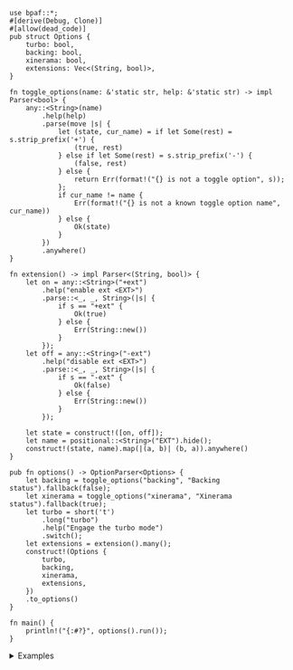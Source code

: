 ```no_run
use bpaf::*;
#[derive(Debug, Clone)]
#[allow(dead_code)]
pub struct Options {
    turbo: bool,
    backing: bool,
    xinerama: bool,
    extensions: Vec<(String, bool)>,
}

fn toggle_options(name: &'static str, help: &'static str) -> impl Parser<bool> {
    any::<String>(name)
        .help(help)
        .parse(move |s| {
            let (state, cur_name) = if let Some(rest) = s.strip_prefix('+') {
                (true, rest)
            } else if let Some(rest) = s.strip_prefix('-') {
                (false, rest)
            } else {
                return Err(format!("{} is not a toggle option", s));
            };
            if cur_name != name {
                Err(format!("{} is not a known toggle option name", cur_name))
            } else {
                Ok(state)
            }
        })
        .anywhere()
}

fn extension() -> impl Parser<(String, bool)> {
    let on = any::<String>("+ext")
        .help("enable ext <EXT>")
        .parse::<_, _, String>(|s| {
            if s == "+ext" {
                Ok(true)
            } else {
                Err(String::new())
            }
        });
    let off = any::<String>("-ext")
        .help("disable ext <EXT>")
        .parse::<_, _, String>(|s| {
            if s == "-ext" {
                Ok(false)
            } else {
                Err(String::new())
            }
        });

    let state = construct!([on, off]);
    let name = positional::<String>("EXT").hide();
    construct!(state, name).map(|(a, b)| (b, a)).anywhere()
}

pub fn options() -> OptionParser<Options> {
    let backing = toggle_options("backing", "Backing status").fallback(false);
    let xinerama = toggle_options("xinerama", "Xinerama status").fallback(true);
    let turbo = short('t')
        .long("turbo")
        .help("Engage the turbo mode")
        .switch();
    let extensions = extension().many();
    construct!(Options {
        turbo,
        backing,
        xinerama,
        extensions,
    })
    .to_options()
}

fn main() {
    println!("{:#?}", options().run());
}

```
<details>
<summary style="display: list-item;">Examples</summary>


`xorg` takes parameters in a few different ways, notably as a long name starting with plus or
minus with different defaults
```console
% app -xinerama +backing
Options { turbo: false, backing: true, xinerama: false, extensions: [] }
```

But also as `+ext name` and `-ext name` to enable or disable an extensions
```console
% app --turbo +ext banana -ext apple
Options { turbo: true, backing: false, xinerama: true, extensions: [("banana", true), ("apple", false)] }
```

While `bpaf` takes some effort to render the help even for custom stuff - you can always
bypass it by hiding options and substituting your own with custom `header`/`footer`.
```console
% app --help
Usage: [-t] [<backing>] [<xinerama>] (<+ext> | <-ext>)...

Available positional items:
    <backing>   Backing status
    <xinerama>  Xinerama status
    <+ext>      enable ext <EXT>
    <-ext>      disable ext <EXT>

Available options:
    -t, --turbo  Engage the turbo mode
    -h, --help   Prints help information
```

</details>
